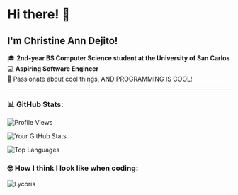 # Hi there! 👋

## I'm Christine Ann Dejito!

🎓 **2nd-year BS Computer Science student at the University of San Carlos**  
💻 **Aspiring Software Engineer**  
🚀 Passionate about cool things, AND PROGRAMMING IS COOL!

---

### 📊 GitHub Stats:

![Profile Views](https://komarev.com/ghpvc/?username=Lycoris21&color=blue)

![Your GitHub Stats](https://github-readme-stats.vercel.app/api?username=Lycoris21&show_icons=true&theme=radical)

![Top Languages](https://github-readme-stats.vercel.app/api/top-langs/?username=Lycoris21&layout=compact&theme=radical)


### 🤓 How I think I look like when coding:
![Lycoris]()
